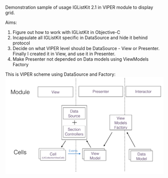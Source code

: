 Demonstration sample of usage IGListKit 2.1 in VIPER module to display grid.

Aims:
1. Figure out how to work with IGListKit in Objective-C
2. Incapsulate all IGListKit specific in DataSource and hide it behind protocol
3. Decide on what VIPER level should be DataSource - View or Presenter. Finally I created it in View, and use it in Presenter.
4. Make Presenter not depended on Data models using ViewModels Factory

This is VIPER scheme using DataSource and Factory:
![ViperScheme](ViperDataSource.png)
